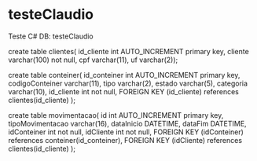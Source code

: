 # testeClaudio
 Teste C#
DB: testeClaudio


create table clientes(
id_cliente int AUTO_INCREMENT primary key,
cliente varchar(100) not null,
cpf varchar(11),
uf varchar(2));


create table conteiner(
id_conteiner int AUTO_INCREMENT primary key,
codigoConteiner varchar(11),
tipo varchar(2),
estado varchar(5),
categoria varchar(10),
id_cliente int not null,
FOREIGN KEY (id_cliente) references clientes(id_cliente)
);


create table movimentacao(
id int AUTO_INCREMENT primary key,
tipoMovimentacao varchar(16),
dataInicio DATETIME,
dataFim DATETIME,
idConteiner int not null,
idCliente int not null,
FOREIGN KEY (idConteiner) references conteiner(id_conteiner),
FOREIGN KEY (idCliente) references clientes(id_cliente)
);